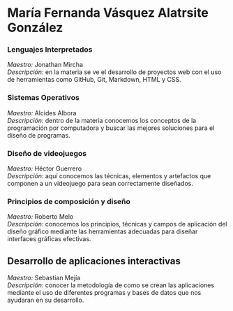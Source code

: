 # **María Fernanda Vásquez Alatrsite González**

### Lenguajes Interpretados 
_Maestro:_ Jonathan Mircha  
_Descripción:_ en la materia se ve el desarrollo de proyectos web con el uso de herramientas como GitHub, Git, Markdown, HTML y CSS.

### Sistemas Operativos
_Maestro:_ Alcides Albora  
_Descripción:_ dentro de la materia conocemos los conceptos de la programación por computadora y buscar las mejores soluciones para el diseño de programas.

### Diseño de videojuegos
_Maestro:_ Héctor Guerrero  
_Descripción:_ aquí conocemos las técnicas, elementos y artefactos que componen a un videojuego para sean correctamente diseñados. 

### Principios de composición y diseño
_Maestro:_ Roberto Melo  
_Descripción:_ conocemos los principios, técnicas y campos de aplicación del diseño gráfico mediante las herramientas adecuadas para diseñar interfaces gráficas efectivas.

## Desarrollo de aplicaciones interactivas
_Maestro:_ Sebastian Mejía  
_Descripción:_ conocer la metodología de como se crean las aplicaciones mediante el uso de diferentes programas y bases de datos que nos ayudaran en su desarrollo.